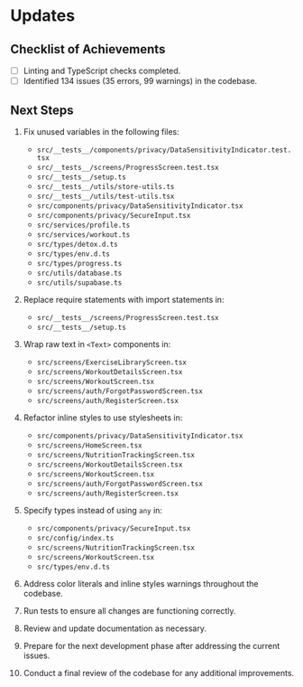 # Updates

## Checklist of Achievements
- [ ] Linting and TypeScript checks completed.
- [ ] Identified 134 issues (35 errors, 99 warnings) in the codebase.

## Next Steps
1. Fix unused variables in the following files:
   - `src/__tests__/components/privacy/DataSensitivityIndicator.test.tsx`
   - `src/__tests__/screens/ProgressScreen.test.tsx`
   - `src/__tests__/setup.ts`
   - `src/__tests__/utils/store-utils.ts`
   - `src/__tests__/utils/test-utils.tsx`
   - `src/components/privacy/DataSensitivityIndicator.tsx`
   - `src/components/privacy/SecureInput.tsx`
   - `src/services/profile.ts`
   - `src/services/workout.ts`
   - `src/types/detox.d.ts`
   - `src/types/env.d.ts`
   - `src/types/progress.ts`
   - `src/utils/database.ts`
   - `src/utils/supabase.ts`

2. Replace require statements with import statements in:
   - `src/__tests__/screens/ProgressScreen.test.tsx`
   - `src/__tests__/setup.ts`

3. Wrap raw text in `<Text>` components in:
   - `src/screens/ExerciseLibraryScreen.tsx`
   - `src/screens/WorkoutDetailsScreen.tsx`
   - `src/screens/WorkoutScreen.tsx`
   - `src/screens/auth/ForgotPasswordScreen.tsx`
   - `src/screens/auth/RegisterScreen.tsx`

4. Refactor inline styles to use stylesheets in:
   - `src/components/privacy/DataSensitivityIndicator.tsx`
   - `src/screens/HomeScreen.tsx`
   - `src/screens/NutritionTrackingScreen.tsx`
   - `src/screens/WorkoutDetailsScreen.tsx`
   - `src/screens/WorkoutScreen.tsx`
   - `src/screens/auth/ForgotPasswordScreen.tsx`
   - `src/screens/auth/RegisterScreen.tsx`

5. Specify types instead of using `any` in:
   - `src/components/privacy/SecureInput.tsx`
   - `src/config/index.ts`
   - `src/screens/NutritionTrackingScreen.tsx`
   - `src/screens/WorkoutScreen.tsx`
   - `src/types/env.d.ts`

6. Address color literals and inline styles warnings throughout the codebase.

7. Run tests to ensure all changes are functioning correctly.

8. Review and update documentation as necessary.

9. Prepare for the next development phase after addressing the current issues.

10. Conduct a final review of the codebase for any additional improvements.
